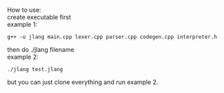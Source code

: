 How to use:<br>
create executable first<br>
example 1: 
```
g++ -o jlang main.cpp lexer.cpp parser.cpp codegen.cpp interpreter.h 
```
then do ./jlang filename<br>
example 2: 

```
./jlang test.jlang
```
but you can just clone everything and run example 2.


